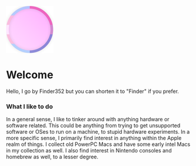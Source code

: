 <img width="128" src="https://raw.githubusercontent.com/Finder352/finder352.github.io/main/PinkWithFlags.png">

# Welcome

Hello, I go by Finder352 but you can shorten it to "Finder" if you prefer.


### What I like to do

In a general sense, I like to tinker around with anything hardware or software related.  This could be anything from trying to get unsupported software or OSes to run on a machine, to stupid hardware experiments.  In a more specific sense, I primarily find interest in anything within the Apple realm of things.  I collect old PowerPC Macs and have some early intel Macs in my collection as well.  I also find interest in Nintendo consoles and homebrew as well, to a lesser degree.

